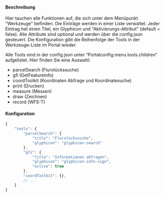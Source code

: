 #### Beschreibung
Hier tauchen alle Funktionen auf, die sich unter dem Menüpunkt "Werkzeuge" befinden.
Die Einträge werden in einer Liste verwaltet. Jeder Eintrag hat einen Titel, ein Glyphicon
und "Aktivierungs-Attribut" (default = false). Alle Attribute sind optional und werden über
die config.json gesteuert. Die Konfiguration gibt die Reihenfolge der Tools in der Werkzeuge-Liste
im Portal wieder.

Alle Tools sind in der config.json unter “Portalconfig.menu.tools.children” aufgelistet. Hier finden Sie eine Auswahl:

* parcelSearch (Flurstückssuche)
* gfi (GetFeatureInfo)
* coordToolkit (Koordinaten Abfrage und Koordinatesuche)
* print (Drucken)
* measure (Messen)
* draw (Zeichnen)
* record (WFS-T)

#### Konfiguration

```js
{
    "tools": {
        "parcelSearch": {
            "title": "Flurstückssuche",
            "glyphicon": "glyphicon-search"
        },
        "gfi": {
            "title": "Informationen abfragen",
            "glyphicon": "glyphicon-info-sign",
            "active": true
        },
        "coordToolkit": {},
        // ...
    }
}
```
